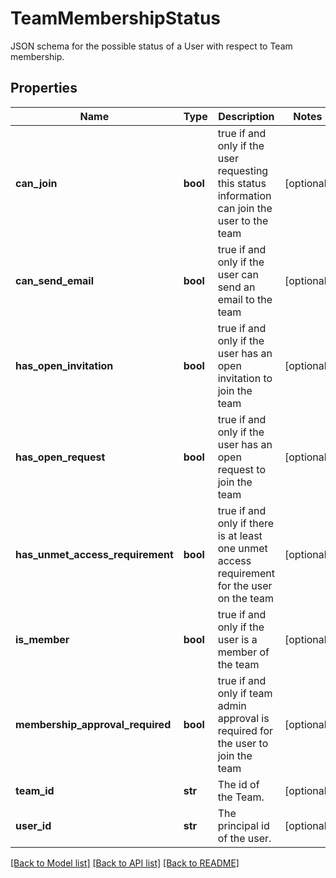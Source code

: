 # TeamMembershipStatus

JSON schema for the possible status of a User with respect to Team membership.
## Properties
Name | Type | Description | Notes
------------ | ------------- | ------------- | -------------
**can_join** | **bool** | true if and only if the user requesting this status information can join the user to the team | [optional] 
**can_send_email** | **bool** | true if and only if the user can send an email to the team | [optional] 
**has_open_invitation** | **bool** | true if and only if the user has an open invitation to join the team | [optional] 
**has_open_request** | **bool** | true if and only if the user has an open request to join the team | [optional] 
**has_unmet_access_requirement** | **bool** | true if and only if there is at least one unmet access requirement for the user on the team | [optional] 
**is_member** | **bool** | true if and only if the user is a member of the team | [optional] 
**membership_approval_required** | **bool** | true if and only if team admin approval is required for the user to join the team | [optional] 
**team_id** | **str** | The id of the Team. | [optional] 
**user_id** | **str** | The principal id of the user. | [optional] 

[[Back to Model list]](../README.md#documentation-for-models) [[Back to API list]](../README.md#documentation-for-api-endpoints) [[Back to README]](../README.md)



